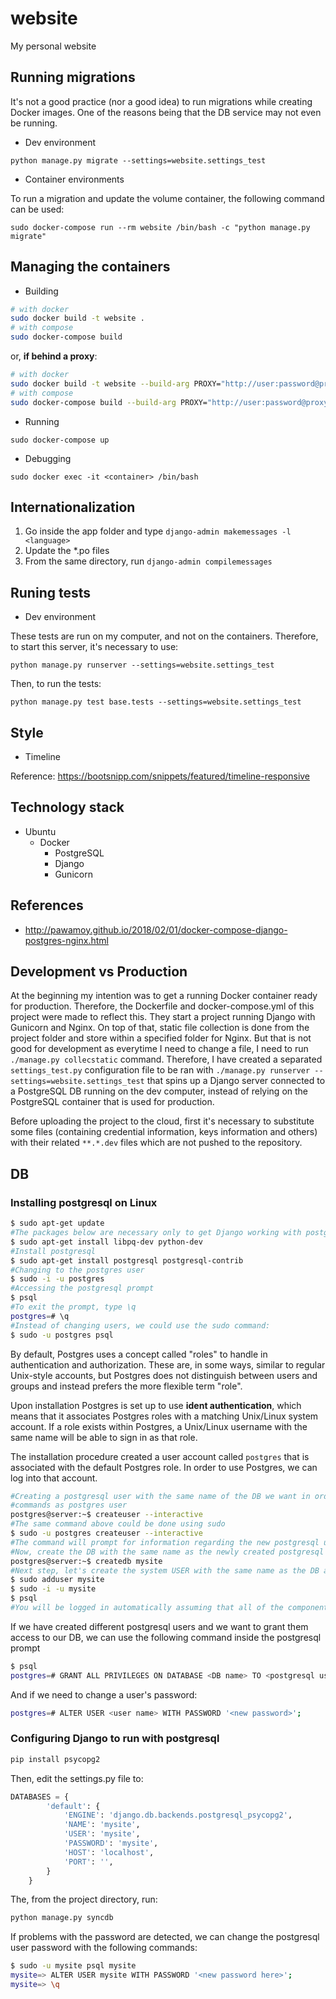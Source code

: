 # website
My personal website

## Running migrations

It's not a good practice (nor a good idea) to run migrations while creating Docker images. One of the reasons being that the DB service may not even be running.

- Dev environment

`python manage.py migrate --settings=website.settings_test`

- Container environments

To run a migration and update the volume container, the following command can be used:

`sudo docker-compose run --rm website /bin/bash -c "python manage.py migrate"`

## Managing the containers

- Building

```bash
# with docker
sudo docker build -t website .
# with compose
sudo docker-compose build
```

or,  **if behind a proxy**:

```bash
# with docker
sudo docker build -t website --build-arg PROXY="http://user:password@proxyserver:port" .
# with compose
sudo docker-compose build --build-arg PROXY="http://user:password@proxyserver:port" .
```

- Running

`sudo docker-compose up`

- Debugging

`sudo docker exec -it <container> /bin/bash`

## Internationalization

1. Go inside the app folder and type `django-admin makemessages -l <language>`
2. Update the *.po files
3. From the same directory, run `django-admin compilemessages`

## Runing tests

- Dev environment

These tests are run on my computer, and not on the containers. Therefore, to start this server, it's necessary to use:

`python manage.py runserver --settings=website.settings_test`

Then, to run the tests:

`python manage.py test base.tests --settings=website.settings_test`

## Style

- Timeline

Reference: https://bootsnipp.com/snippets/featured/timeline-responsive

## Technology stack

- Ubuntu
  - Docker
    - PostgreSQL
    - Django
    - Gunicorn

## References

- http://pawamoy.github.io/2018/02/01/docker-compose-django-postgres-nginx.html

## Development vs Production

At the beginning my intention was to get a running Docker container ready for production. Therefore, the Dockerfile and docker-compose.yml of this project were made to reflect this. They start a project running Django with Gunicorn and Nginx. On top of that, static file collection is done from the project folder and store within a specified folder for Nginx. But that is not good for development as everytime I need to change a file, I need to run `./manage.py collecstatic` command. Therefore, I have created a separated `settings_test.py` configuration file to be ran with `./manage.py runserver --settings=website.settings_test` that spins up a Django server connected to a PostgreSQL DB running on the dev computer, instead of relying on the PostgreSQL container that is used for production. 

Before uploading the project to the cloud, first it's necessary to substitute some files (containing credential information, keys information and others) with their related `**.*.dev` files which are not pushed to the repository. 

## DB

### Installing postgresql on Linux

```bash
$ sudo apt-get update
#The packages below are necessary only to get Django working with postgresql
$ sudo apt-get install libpq-dev python-dev
#Install postgresql
$ sudo apt-get install postgresql postgresql-contrib
#Changing to the postgres user
$ sudo -i -u postgres
#Accessing the postgresql prompt
$ psql
#To exit the prompt, type \q
postgres=# \q
#Instead of changing users, we could use the sudo command:
$ sudo -u postgres psql
```

By default, Postgres uses a concept called "roles" to handle in authentication and authorization. These are, in some ways, similar to regular Unix-style accounts, but Postgres does not distinguish between users and groups and instead prefers the more flexible term "role".

Upon installation Postgres is set up to use **ident authentication**, which means that it associates Postgres roles with a matching Unix/Linux system account. If a role exists within Postgres, a Unix/Linux username with the same name will be able to sign in as that role.

The installation procedure created a user account called `postgres` that is associated with the default Postgres role. In order to use Postgres, we can log into that account.

```bash
#Creating a postgresql user with the same name of the DB we want in order to use the ident authentication
#commands as postgres user
postgres@server:~$ createuser --interactive
#The same command above could be done using sudo
$ sudo -u postgres createuser --interactive
#The command will prompt for information regarding the new postgresql user. *Fill it*.
#Now, create the DB with the same name as the newly created postgresql user.
postgres@server:~$ createdb mysite
#Next step, let's create the system USER with the same name as the DB and the ROLE
$ sudo adduser mysite
$ sudo -i -u mysite
$ psql
#You will be logged in automatically assuming that all of the components have been properly configured.
```

If we have created different postgresql users and we want to grant them access to our DB, we can use the following command inside the postgresql prompt

```bash
$ psql
postgres=# GRANT ALL PRIVILEGES ON DATABASE <DB name> TO <postgresql user name>;
```

And if we need to change a user's password:

```bash
postgres=# ALTER USER <user name> WITH PASSWORD '<new password>';
```

### Configuring Django to run with postgresql

```python
pip install psycopg2
```

Then, edit the settings.py file to:

```python
DATABASES = {
        'default': {
            'ENGINE': 'django.db.backends.postgresql_psycopg2',
            'NAME': 'mysite',
            'USER': 'mysite',
            'PASSWORD': 'mysite',
            'HOST': 'localhost',
            'PORT': '',
        }
    }
```

The, from the project directory, run:

```python
python manage.py syncdb
```

If problems with the password are detected, we can change the postgresql user password with the following commands:

```bash
$ sudo -u mysite psql mysite
mysite=> ALTER USER mysite WITH PASSWORD '<new password here>';
mysite=> \q
```